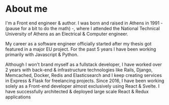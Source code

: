 # About me

I'm a Front end engineer & author. I was born and raised in Athens in 1991 - (pause for a
bit to do the math) -, where I attended the National Technical University of Athens as an
Electrical & Computer engineer.

My career as a software engineer officially started after my thesis got featured in a
major EU project. For the past 5 years I have been working primarily with Javascript &
Python.

Although I won't brand myself as a fullstack developer, I have worked over 2 years with
back-end & infrastructure technologies like Rails, Django, Memcached, Docker, Redis and
Elasticsearch and I keep creating services in Express & Flask for freelancing projects.
Since 2016, I have been working solely as a Front-end developer almost exclusively using
React & Svelte. I have successfully architected & deployed large scale React & Redux
applications
